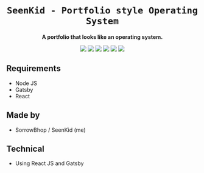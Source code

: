 <div align="center">
  <h1><code>SeenKid - Portfolio style Operating System</code></h1>
  <p>
    <strong>A portfolio that looks like an operating system.</strong>
  </p>
  <p style="margin-bottom: 0.5ex;">
    <img
        src="https://img.shields.io/github/downloads/SeenKid/os-portfolio-react/total"
    />
    <img
        src="https://img.shields.io/github/last-commit/SeenKid/os-portfolio-react"
    />
    <img
        src="https://img.shields.io/github/issues/SeenKid/os-portfolio-react"
    />
    <img
        src="https://img.shields.io/github/issues-closed/SeenKid/os-portfolio-react"
    />
    <img
        src="https://img.shields.io/github/repo-size/SeenKid/os-portfolio-react"
    />
    <img
        src="https://img.shields.io/github/workflow/status/SeenKid/os-portfolio-react/Compile%20and%20release"
    />
  </p>
</div>


## Requirements ##
- Node JS
- Gatsby
- React


## Made by ##
- SorrowBhop / SeenKid (me)

## Technical ##
- Using React JS and Gatsby

